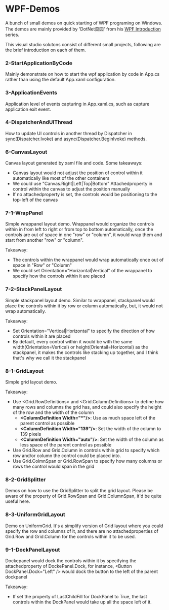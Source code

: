 # WPF-Demos
A bunch of small demos on quick starting of WPF programing on Windows. The demos are mainly provided by 'DotNet菜园' from his [WPF Introduction](https://www.cnblogs.com/chillsrc/category/684419.html) series.

This visual studio solutons consist of different small projects, following are the brief introduction on each of them. 

### 2-StartApplicationByCode
Mainly demonstrate on how to start the wpf application by code in App.cs rather than using the default App.xaml configuration.

### 3-ApplicationEvents
Application level of events capturing in App.xaml.cs, such as capture application exit event.

### 4-DispatcherAndUIThread
How to update UI controls in another thread by Dispatcher in sync(Dispatcher.Ivoke) and async(Dispatcher.BeginIvoke) methods.

### 6-CanvasLayout
Canvas layout generated by xaml file and code. Some takeaways:
- Canvas layout would not adjust the position of control within it automatically like most of the other containers
- We could use "Canvas.Right|Left|Top|Bottom" Attachedproperty in control within the canvas to adjust the position manually
- If no attachedproperty is set, the controls would be positioning to the top-left of the canvas

### 7-1-WrapPanel
Simple wrappanel layout demo. Wrappanel would organize the controls within in from left to right or from top to bottom automatically, once the controls are out of space in one "row" or "column", it would wrap them and start from another "row" or "column". 

Takeaway:
- The controls within the wrappanel would wrap automatically once out of space in "Row" or "Column"
- We could set Orientation="Horizontal|Vertical" of the wrappanel to specify how the controls within it are placed

### 7-2-StackPanelLayout
Simple stackpanel layout demo. Similar to wrappanel, stackpanel would place the controls within it by row or column automatically, but, it would not wrap automatically.

Takeaway:
- Set Orientation="Vertical|Horizontal" to specify the direction of how controls within it are placed
- By default, every control within it would be with the same width(Orientation=Vertical) or height(Orientail=Horizontal) as the stackpanel, it makes the controls like stacking up together, and I think that's why we call it the stackpanel

### 8-1-GridLayout
Simple grid layout demo. 

Takeaway:
- Use <Grid.RowDefinitions> and <Grid.ColumnDefinitions> to define how many rows and columns the grid has, and could also specify the height of the row and the width of the column
  - **\<ColumnDefinition Width="*"\/\>**: Use as much space left of the parent control as possible
  - **\<ColumnDefinition Width="139"\/\>**: Set the width of the column to 139 pixels
  - **\<ColumnDefinition Width="auto"\/\>**: Set the width of the column as less space of the parent control as possible
- Use Grid.Row and Grid.Column in controls within grid to specify which row and/or column the control could be placed into.
- Use Grid.ColmnSpan or Grid.RowSpan to specify how many columns or rows the control would span in the grid

### 8-2-GridSplitter
Demos on how to use the GridSplitter to split the grid layout. Please be aware of the property of Grid.RowSpan and Grid.ColumnSpan, it'd be quite useful here.

### 8-3-UniformGridLayout
Demo on UniformGrid. It's a simplify version of Grid layout where you could specify the row and columns of it, and there are no attachedproperties of Grid.Row and Grid.Column for the controls within it to be used. 

### 9-1-DockPanelLayout
Dockepanel would dock the controls within it by specifying the attachedproperty of DockePanel.Dock, for instance, \<Button DockPanel.Dock="Left" \/\> would dock the button to the left of the parent dockpanel

Takeaway:
- If set the property of LastChildFill for DockPanel to True, the last controls within the DockPanel would take up all the space left of it.



